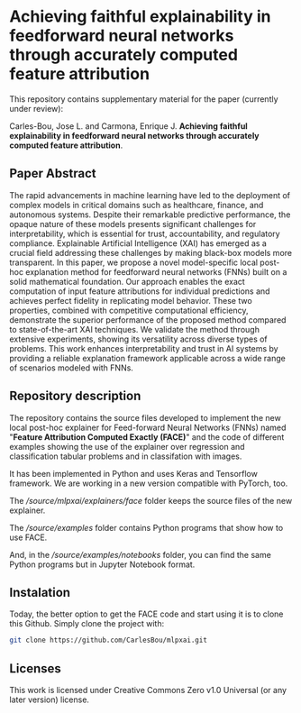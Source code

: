 # Achieving faithful explainability in feedforward neural networks through accurately computed feature attribution
This repository contains supplementary material for the paper (currently under review):

Carles-Bou, Jose L. and Carmona, Enrique J. **Achieving faithful explainability in feedforward neural networks through accurately computed feature attribution**. 

## Paper Abstract
The rapid advancements in machine learning have led to the deployment of complex models in critical domains such as healthcare, finance, and autonomous systems. Despite their remarkable predictive performance, the opaque nature of these models presents significant challenges for interpretability, which is essential for trust, accountability, and regulatory compliance. Explainable Artificial Intelligence (XAI) has emerged as a crucial field addressing these challenges by making black-box models more transparent. In this paper, we propose a novel model-specific local post-hoc explanation method for feedforward neural networks (FNNs) built on a solid mathematical foundation. Our approach enables the exact computation of input feature attributions for individual predictions and achieves perfect fidelity in replicating model behavior. These two properties, combined with competitive computational efficiency, demonstrate the superior performance of the proposed method compared to state-of-the-art XAI techniques. We validate the method through extensive experiments, showing its versatility across diverse types of problems. This work enhances interpretability and trust in AI systems by providing a reliable explanation framework applicable across a wide range of scenarios modeled with FNNs.


## Repository description
The repository contains the source files developed to implement the new local post-hoc explainer for Feed-forward Neural 
Networks (FNNs) named "**Feature Attribution Computed Exactly (FACE)**" and the code of different examples showing the 
use of the explainer over regression and classification tabular problems and in classifation with images.

It has been implemented in Python and uses Keras and Tensorflow framework. We are working in a new version compatible
with PyTorch, too.

The */source/mlpxai/explainers/face* folder keeps the source files of the new explainer.

The */source/examples* folder contains Python programs that show how to use FACE.

And, in the */source/examples/notebooks* folder, you can find the same Python programs but in Jupyter Notebook format.


## Instalation

Today, the better option to get the FACE code and start using it is to clone this Github. Simply clone the project with:

```sh
git clone https://github.com/CarlesBou/mlpxai.git
```


## 


## Licenses
This work is licensed under Creative Commons Zero v1.0 Universal (or any later version) license.